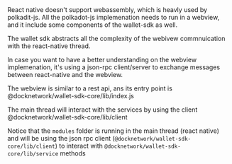 

##

React native doesn't support webassembly, which is heavly used by polkadit-js. All the polkadot-js implemenation needs to run in a webview, and it include some components of the wallet-sdk as well.

The wallet sdk abstracts all the complexity of the webivew commnuication with the react-native thread.

In case you want to have a better understanding on the webview implemenation, it's using a json-rpc client/server to exchange messages between react-native and the webview.


The webview is similar to a rest api, ans its entry point is
@docknetwork/wallet-sdk-core/lib/index.js

The main thread will interact with the services by using the client 
@docknetwork/wallet-sdk-core/lib/client

Notice that the `modules` folder is running in the main thread (react native) and will be using the json rpc client (`@docknetwork/wallet-sdk-core/lib/client`) to interact with `@docknetwork/wallet-sdk-core/lib/service` methods


